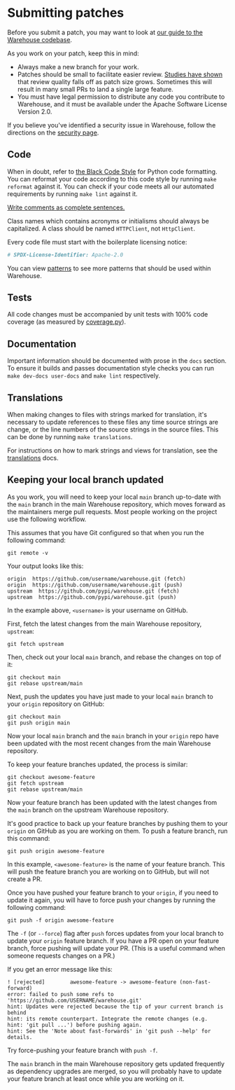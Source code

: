 # Submitting patches

Before you submit a patch, you may want to look at [our guide to the
Warehouse codebase](../application.md).

As you work on your patch, keep this in mind:

* Always make a new branch for your work.
* Patches should be small to facilitate easier review. [Studies have shown](https://static1.smartbear.co/support/media/resources/cc/book/code-review-cisco-case-study.pdf)
  that review quality falls off as patch size grows. Sometimes this will result
  in many small PRs to land a single large feature.
* You must have legal permission to distribute any code you contribute to
  Warehouse, and it must be available under the Apache Software License Version
  2.0.

If you believe you've identified a security issue in Warehouse, follow the
directions on the [security page](../security/index.md).

## Code

When in doubt, refer to [the Black Code Style](https://github.com/psf/black#the-black-code-style) for Python code formatting. You
can reformat your code according to this code style by running `make reformat`
against it. You can check if your code meets all our automated requirements by
running `make lint` against it.

[Write comments as complete sentences.](https://nedbatchelder.com/blog/201401/comments_should_be_sentences.html)

Class names which contains acronyms or initialisms should always be
capitalized. A class should be named `HTTPClient`, not `HttpClient`.

Every code file must start with the boilerplate licensing notice:

```python
# SPDX-License-Identifier: Apache-2.0
```

You can view [patterns](patterns.md) to see more patterns that should be used within
Warehouse.

## Tests

All code changes must be accompanied by unit tests with 100% code coverage (as
measured by [coverage.py](https://pypi.org/project/coverage)).

## Documentation

Important information should be documented with prose in the `docs` section.
To ensure it builds and passes documentation style checks you can run
`make dev-docs user-docs` and `make lint` respectively.

## Translations

When making changes to files with strings marked for translation, it's
necessary to update references to these files any time source strings are change, or the
line numbers of the source strings in the source files. This can be done by running `make translations`.

For instructions on how to mark strings and views for translation,
see the [translations](../translations.md) docs.

## Keeping your local branch updated

As you work, you will need to keep your local `main` branch up-to-date with
the `main` branch in the main Warehouse repository, which moves forward as
the maintainers merge pull requests. Most people working on the project use
the following workflow.

This assumes that you have Git configured so that when you run the following
command:

```shell
git remote -v
```

Your output looks like this:

```shellsession
origin  https://github.com/username/warehouse.git (fetch)
origin  https://github.com/username/warehouse.git (push)
upstream  https://github.com/pypi/warehouse.git (fetch)
upstream  https://github.com/pypi/warehouse.git (push)
```

In the example above, `<username>` is your username on GitHub.

First, fetch the latest changes from the main Warehouse repository,
`upstream`:

```shell
git fetch upstream
```

Then, check out your local `main` branch, and rebase the changes on top of
it:

```shell
git checkout main
git rebase upstream/main
```

Next, push the updates you have just made to your local `main` branch to
your `origin` repository on GitHub:

```shell
git checkout main
git push origin main
```

Now your local `main` branch and the `main` branch in your `origin`
repo have been updated with the most recent changes from the main Warehouse
repository.

To keep your feature branches updated, the process is similar:

```shell
git checkout awesome-feature
git fetch upstream
git rebase upstream/main
```

Now your feature branch has been updated with the latest changes from the
`main` branch on the upstream Warehouse repository.

It's good practice to back up your feature branches by pushing them to your
`origin` on GitHub as you are working on them. To push a feature branch,
run this command:

```shell
git push origin awesome-feature
```

In this example, `<awesome-feature>` is the name of your feature branch. This
will push the feature branch you are working on to GitHub, but will not
create a PR.

Once you have pushed your feature branch to your `origin`, if you need to
update it again, you will have to force push your changes by running the
following command:

```shell
git push -f origin awesome-feature
```

The `-f` (or `--force`) flag after `push` forces updates from your local
branch to update your `origin` feature branch. If you have a PR open on your
feature branch, force pushing will update your PR. (This is a useful command
when someone requests changes on a PR.)

If you get an error message like this:

```shellsession
! [rejected]        awesome-feature -> awesome-feature (non-fast-forward)
error: failed to push some refs to 'https://github.com/USERNAME/warehouse.git'
hint: Updates were rejected because the tip of your current branch is behind
hint: its remote counterpart. Integrate the remote changes (e.g.
hint: 'git pull ...') before pushing again.
hint: See the 'Note about fast-forwards' in 'git push --help' for details.
```

Try force-pushing your feature branch with `push -f`.

The `main` branch in the main Warehouse repository gets updated frequently
as dependency upgrades are merged, so you will probably have to update your
feature branch at least once while you are working on it.
